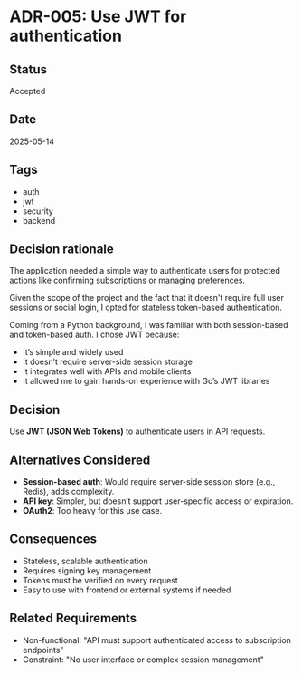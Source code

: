 # ADR-005: Use JWT for authentication

## Status
Accepted

## Date
2025-05-14

## Tags
- auth
- jwt
- security
- backend

## Decision rationale

The application needed a simple way to authenticate users for protected actions like confirming subscriptions or managing preferences.

Given the scope of the project and the fact that it doesn't require full user sessions or social login, I opted for stateless token-based authentication.

Coming from a Python background, I was familiar with both session-based and token-based auth. I chose JWT because:

- It’s simple and widely used
- It doesn’t require server-side session storage
- It integrates well with APIs and mobile clients
- It allowed me to gain hands-on experience with Go’s JWT libraries

## Decision

Use **JWT (JSON Web Tokens)** to authenticate users in API requests.

## Alternatives Considered

- **Session-based auth**: Would require server-side session store (e.g., Redis), adds complexity.
- **API key**: Simpler, but doesn’t support user-specific access or expiration.
- **OAuth2**: Too heavy for this use case.

## Consequences

- Stateless, scalable authentication
- Requires signing key management
- Tokens must be verified on every request
- Easy to use with frontend or external systems if needed

## Related Requirements

- Non-functional: "API must support authenticated access to subscription endpoints"
- Constraint: "No user interface or complex session management"